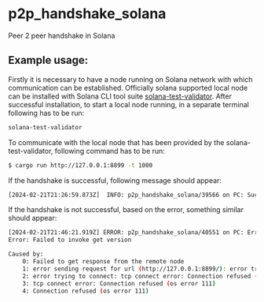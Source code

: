 # p2p_handshake_solana
Peer 2 peer handshake in Solana

## Example usage:

Firstly it is necessary to have a node running on Solana network with which communication can be established.
Officially solana supported local node can be installed with Solana CLI tool suite [solana-test-validator](https://docs.solanalabs.com/cli/install).
After successful installation, to start a local node running, in a separate terminal following has to be run:

```bash
solana-test-validator
```

To communicate with the local node that has been provided by the solana-test-validator, following command has to be run:

```bash
$ cargo run http://127.0.0.1:8899 -t 1000
```

If the handshake is successful, following message should appear:

```bash
[2024-02-21T21:26:59.873Z]  INFO: p2p_handshake_solana/39566 on PC: Successfully performed handshake (file=src/main.rs,line=20,target=p2p_handshake_solana)
```

If the handshake is not successful, based on the error, something similar should appear:

```bash
[2024-02-21T21:46:21.919Z] ERROR: p2p_handshake_solana/40551 on PC: Error performing handshake: Failed to invoke get version (file=src/main.rs,line=22,target=p2p_handshake_solana)
Error: Failed to invoke get version

Caused by:
    0: Failed to get response from the remote node
    1: error sending request for url (http://127.0.0.1:8899/): error trying to connect: tcp connect error: Connection refused (os error 111)
    2: error trying to connect: tcp connect error: Connection refused (os error 111)
    3: tcp connect error: Connection refused (os error 111)
    4: Connection refused (os error 111)
```
